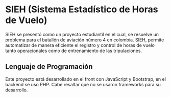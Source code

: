 # SIEH (Sistema Estadístico de Horas de Vuelo)

SIEH se presentó como un proyecto estudiantil en el cual, se resuelve un problema para el batallón de aviación número 4 en colombia. 
SIEH, permite automatizar de manera eficiente el registro y control de horas de vuelo tanto operacionales como de entrenamiento de las tripulaciones.

## Lenguaje de Programación
Este proyecto está desarrollado en el front con JavaScript y Bootstrap, en el backend se uso PHP. Cabe resaltar que no se usaron frameworks para su desarrollo.

